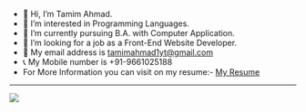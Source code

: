 - 👋 Hi, I’m Tamim Ahmad.
- 👀 I’m interested in Programming Languages.
- 🌱 I’m currently pursuing B.A. with Computer Application.
- 💞️ I’m looking for a job as a Front-End Website Developer.
- 📧 My email address is tamimahmad1yt@gmail.com
- 📞 My Mobile number is +91-9661025188
- For More Information you can visit on my resume:- <a href="https://tamimahmad1yt.github.io/Tamim-Resume/">My Resume</a>

<!---
tamimahmad1yt/tamimahmad1yt is a ✨ special ✨ repository because its `README.md` (this file) appears on your GitHub profile.
You can click the Preview link to take a look at your changes.
--->
<hr>
<a href="https://visitcount.itsvg.in">
  <img src="https://visitcount.itsvg.in/api?id=tamimahmad1yt&label=Profile%20Views&color=1&icon=5&pretty=true" />
</a>
